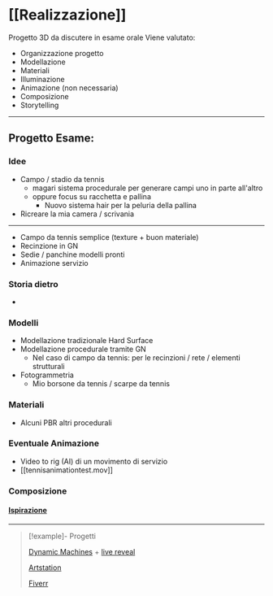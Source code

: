 
# [[Realizzazione]]

Progetto 3D da discutere in esame orale
Viene valutato: 
- Organizzazione progetto
- Modellazione
- Materiali
- Illuminazione
- Animazione (non necessaria)
- Composizione 
- Storytelling


---
## Progetto Esame: 
### Idee
- Campo / stadio da tennis 
	- magari sistema procedurale per generare campi uno in parte all'altro 
	- oppure focus su racchetta e pallina 
		- Nuovo sistema hair per la peluria della pallina 
- Ricreare la mia camera / scrivania

---
- Campo da tennis semplice (texture + buon materiale)
- Recinzione in GN 
- Sedie / panchine modelli pronti
- Animazione servizio 

###  Storia dietro 
- 


### Modelli 
- Modellazione tradizionale Hard Surface 
- Modellazione procedurale tramite GN 
	- Nel caso di campo da tennis: per le recinzioni / rete / elementi strutturali 
- Fotogrammetria
	- Mio borsone da tennis / scarpe da tennis 

### Materiali
- Alcuni PBR altri procedurali 

### Eventuale Animazione
- Video to rig (AI) di un movimento di servizio 
- [[tennisanimationtest.mov]]
### Composizione
#### [Ispirazione](insp.pur)

---

> [!example]- Progetti
> 
> [Dynamic Machines](https://www.youtube.com/shorts/NmzDthbbEiI) + [live reveal](https://youtu.be/-3wFr_jk4kI?t=9060)
> 
> [Artstation](https://enrperes.artstation.com)
> 
> [Fiverr](https://fiverr.com/enrperes)


